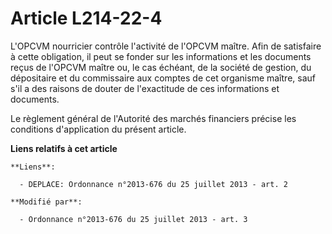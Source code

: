 # Article L214-22-4

L'OPCVM nourricier contrôle l'activité de l'OPCVM maître. Afin de satisfaire à cette obligation, il peut se fonder sur les
informations et les documents reçus de l'OPCVM maître ou, le cas échéant, de la société de gestion, du dépositaire et du
commissaire aux comptes de cet organisme maître, sauf s'il a des raisons de douter de l'exactitude de ces informations et
documents. 

Le règlement général de l'Autorité des marchés financiers précise les conditions d'application du présent article.

**Liens relatifs à cet article**

	**Liens**:

	  - DEPLACE: Ordonnance n°2013-676 du 25 juillet 2013 - art. 2

	**Modifié par**:

	  - Ordonnance n°2013-676 du 25 juillet 2013 - art. 3
